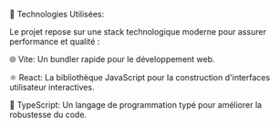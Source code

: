 

🚀 Technologies Utilisées:





Le projet repose sur une stack technologique moderne pour assurer performance et qualité :

🌐 Vite: Un bundler rapide pour le développement web.



⚛️ React: La bibliothèque JavaScript pour la construction d'interfaces utilisateur interactives.

📜 TypeScript: Un langage de programmation typé pour améliorer la robustesse du code.
